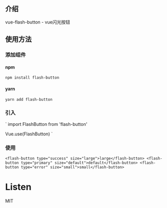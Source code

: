 ## 介绍
vue-flash-button - vue闪光按钮

## 使用方法
### 添加组件
#### npm
`
npm install flash-button
`

#### yarn
`
yarn add flash-button
`

### 引入
`
import FlashButton from 'flash-button'

Vue.use(FlashButton)
`
### 使用
`
<flash-button type="success" size="large">large</flash-button>
<flash-button type="primary" size="default">default</flash-button>
<flash-button type="error" size="small">small</flash-button>
`
# Listen
MIT
